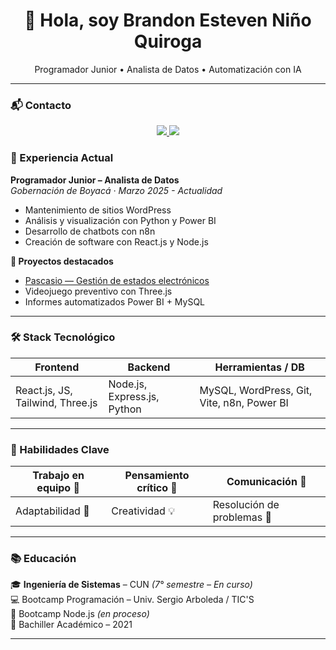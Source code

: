 <h1 align="center">👋 Hola, soy Brandon Esteven Niño Quiroga</h1>
<p align="center">Programador Junior • Analista de Datos • Automatización con IA</p>

---
### 📬 Contacto

<p align="center">
  <a href="https://www.linkedin.com/in/brandon-esteven-ni%C3%B1o-quiroga-669a52173/" target="_blank">
    <img src="https://img.shields.io/badge/-LinkedIn-0A66C2?style=for-the-badge&logo=linkedin&logoColor=white" />
  </a>
  <a href="https://brandonninoquiroga.vercel.app/" target="_blank">
    <img src="https://img.shields.io/badge/-Mi portafolio web-000000?style=for-the-badge&logo=vercel&logoColor=white" />
  </a>
</p>

### 💼 Experiencia Actual

**Programador Junior – Analista de Datos**  
*Gobernación de Boyacá · Marzo 2025 - Actualidad*

- Mantenimiento de sitios WordPress
- Análisis y visualización con Python y Power BI
- Desarrollo de chatbots con n8n
- Creación de software con React.js y Node.js

**🔗 Proyectos destacados**  
- [Pascasio — Gestión de estados electrónicos](https://pascasio.vercel.app/)  
- Videojuego preventivo con Three.js  
- Informes automatizados Power BI + MySQL

---

### 🛠️ Stack Tecnológico

| Frontend           | Backend             | Herramientas / DB           |
|--------------------|---------------------|------------------------------|
| React.js, JS, Tailwind, Three.js | Node.js, Express.js, Python | MySQL, WordPress, Git, Vite, n8n, Power BI |

---

### 🧠 Habilidades Clave

| Trabajo en equipo 🤝 | Pensamiento crítico 🧠 | Comunicación 📢 |
|----------------------|------------------------|------------------|
| Adaptabilidad 🔄     | Creatividad 💡          | Resolución de problemas 🔧 |

---

### 📚 Educación

🎓 **Ingeniería de Sistemas** – CUN *(7° semestre – En curso)*  
💻 Bootcamp Programación – Univ. Sergio Arboleda / TIC'S  
🚀 Bootcamp Node.js *(en proceso)*  
🏫 Bachiller Académico – 2021

---


